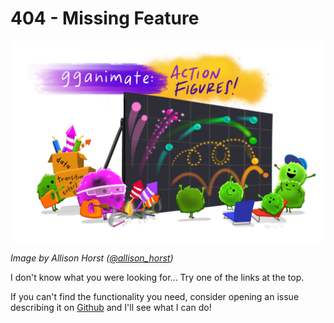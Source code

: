 # 404 - Missing Feature

![personifyr](/personifyr.jpg)

*Image by Allison Horst ([@allison_horst](https://twitter.com/allison_horst))*

I don't know what you were looking for... Try one of the links at the top.

If you can't find the functionality you need, consider opening an issue 
describing it on [Github](https://github.com/thomasp85/gganimate/issues) and 
I'll see what I can do!

